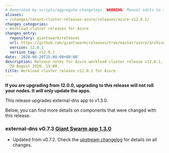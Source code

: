 ```yaml
---
# Generated by scripts/aggregate-changelogs. WARNING: Manual edits to this files will be overwritten.
aliases:
- /changes/tenant-cluster-releases-azure/releases/azure-v12.0.1/
changes_categories:
- Workload cluster releases for Azure
changes_entry:
  repository: giantswarm/releases
  url: https://github.com/giantswarm/releases/tree/master/azure/archived/v12.0.1
  version: 12.0.1
  version_tag: v12.0.1
date: '2020-08-20T15:00:00+00:00'
description: Release notes for Azure workload cluster release v12.0.1, published on
  20 August 2020, 15:00.
title: Workload cluster release v12.0.1 for Azure
---
```


**If you are upgrading from 12.0.0, upgrading to this release will not roll your nodes. It will only update the apps.**

This release upgrades external-dns app to v1.3.0.

Below, you can find more details on components that were changed with this release.

### external-dns v0.7.3 [Giant Swarm app 1.3.0](https://github.com/giantswarm/external-dns-app/blob/master/CHANGELOG.md#130---2020-08-18)

- Updated from v0.7.2. Check the [upstream changelog](https://github.com/kubernetes-sigs/external-dns/releases/tag/v0.7.3) for details on all changes.
